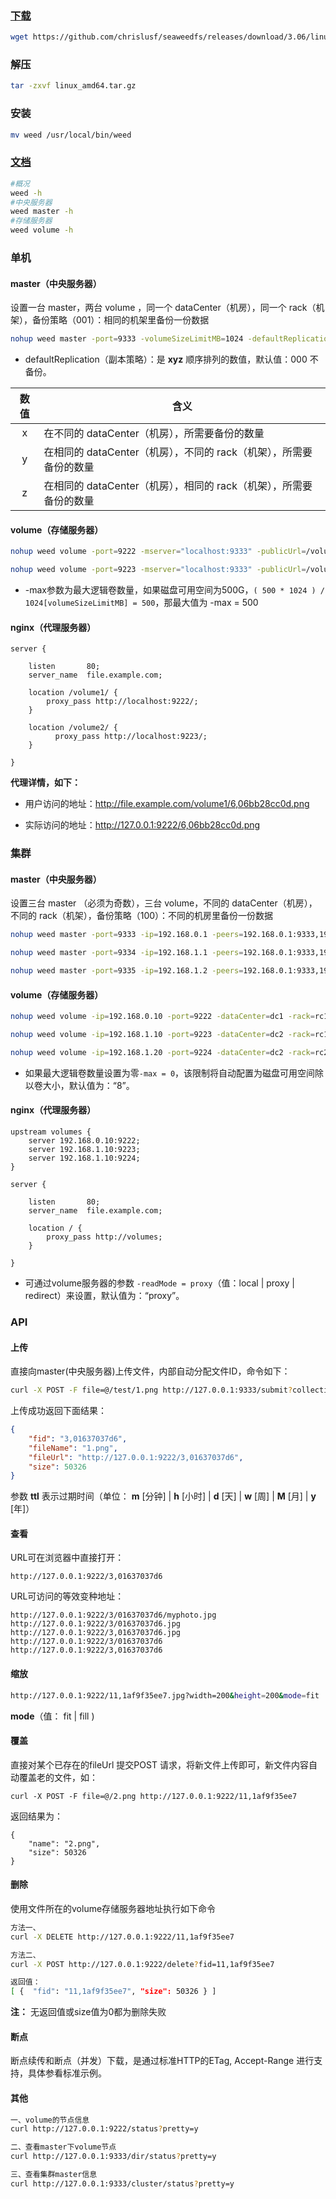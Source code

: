 

### [下载](https://github.com/chrislusf/seaweedfs/releases)
```bash
wget https://github.com/chrislusf/seaweedfs/releases/download/3.06/linux_amd64.tar.gz
```


### 解压

```bash
tar -zxvf linux_amd64.tar.gz
```


### 安装

```bash
mv weed /usr/local/bin/weed
```

### [文档](https://github.com/chrislusf/seaweedfs/wiki)
```sh
#概况
weed -h
#中央服务器
weed master -h
#存储服务器
weed volume -h
```

### 单机

#### master（中央服务器）

设置一台 master，两台 volume ，同一个 dataCenter（机房），同一个 rack（机架），备份策略（001）：相同的机架里备份一份数据

```bash
nohup weed master -port=9333 -volumeSizeLimitMB=1024 -defaultReplication=001 -mdir=/mnt/weedfs/m1 > m1.log &
```

- defaultReplication（副本策略）：是 **xyz** 顺序排列的数值，默认值：000 不备份。

| **数值** | **含义**                                                     |
| :------: | ------------------------------------------------------------ |
|    x     | 在不同的 dataCenter（机房），所需要备份的数量                 |
|    y     | 在相同的 dataCenter（机房），不同的 rack（机架），所需要备份的数量 |
|    z     | 在相同的 dataCenter（机房），相同的 rack（机架），所需要备份的数量 |



#### volume（存储服务器）

```bash
nohup weed volume -port=9222 -mserver="localhost:9333" -publicUrl=/volume1 -max=500 -dir=/mnt/weedfs/v1 > v1.log &

nohup weed volume -port=9223 -mserver="localhost:9333" -publicUrl=/volume2 -max=500 -dir=/mnt/weedfs/v2 > v2.log &
```

-  -max参数为最大逻辑卷数量，如果磁盘可用空间为500G，`( 500 * 1024 ) / 1024[volumeSizeLimitMB] = 500`，那最大值为 -max = 500



#### nginx（代理服务器）

```nginx
server {
    
	listen       80;
    server_name  file.example.com;
    
	location /volume1/ {
   		proxy_pass http://localhost:9222/;
	}

	location /volume2/ {
  		  proxy_pass http://localhost:9223/;
	}
    
}
```

**代理详情，如下：**

- 用户访问的地址：http://file.example.com/volume1/6,06bb28cc0d.png

- 实际访问的地址：http://127.0.0.1:9222/6,06bb28cc0d.png





### 集群

#### master（中央服务器）

设置三台 master （必须为奇数），三台 volume，不同的 dataCenter（机房），不同的 rack（机架），备份策略（100）：不同的机房里备份一份数据

```bash
nohup weed master -port=9333 -ip=192.168.0.1 -peers=192.168.0.1:9333,192.168.1.1:9334,192.168.1.2:9335 -volumeSizeLimitMB=1024 -defaultReplication=100 -mdir=/mnt/weedfs/m1 > m1.log &

nohup weed master -port=9334 -ip=192.168.1.1 -peers=192.168.0.1:9333,192.168.1.1:9334,192.168.1.2:9335 -volumeSizeLimitMB=1024 -defaultReplication=100 -mdir=/mnt/weedfs/m2 > m2.log &

nohup weed master -port=9335 -ip=192.168.1.2 -peers=192.168.0.1:9333,192.168.1.1:9334,192.168.1.2:9335 -volumeSizeLimitMB=1024 -defaultReplication=100 -mdir=/mnt/weedfs/m3 > m3.log &
```



#### volume（存储服务器）

```bash
nohup weed volume -ip=192.168.0.10 -port=9222 -dataCenter=dc1 -rack=rc1 -max=0 -mserver=192.168.0.1:9333,192.168.1.1:9334,192.168.1.2:9335 -dir=/seaweed/v1 > v1.log &

nohup weed volume -ip=192.168.1.10 -port=9223 -dataCenter=dc2 -rack=rc1 -max=0 -mserver=192.168.0.1:9333,192.168.1.1:9334,192.168.1.2:9335 -dir=/seaweed/v2 > v2.log &

nohup weed volume -ip=192.168.1.20 -port=9224 -dataCenter=dc2 -rack=rc2 -max=0 -mserver=192.168.0.1:9333,192.168.1.1:9334,192.168.1.2:9335 -dir=/seaweed/v3 > v3.log &
```
- 如果最大逻辑卷数量设置为零`-max = 0`，该限制将自动配置为磁盘可用空间除以卷大小，默认值为：“8”。


#### nginx（代理服务器）

```nginx
upstream volumes {
    server 192.168.0.10:9222;
    server 192.168.1.10:9223;
    server 192.168.1.10:9224;
}

server {

	listen       80;
    server_name  file.example.com;

	location / {
		proxy_pass http://volumes;
    }

}
```

- 可通过volume服务器的参数 `-readMode = proxy`（值：local | proxy | redirect）来设置，默认值为：“proxy”。



### API

#### 上传

直接向master(中央服务器)上传文件，内部自动分配文件ID，命令如下：

```sh
curl -X POST -F file=@/test/1.png http://127.0.0.1:9333/submit?collection=test&ttl=30m&replication=001
```

上传成功返回下面结果：

```json
{
    "fid": "3,01637037d6",
    "fileName": "1.png",
    "fileUrl": "http://127.0.0.1:9222/3,01637037d6",
    "size": 50326
}
```

参数 **ttl** 表示过期时间（单位： **m** [分钟] | **h** [小时] | **d** [天] | **w** [周] | **M** [月] | **y** [年]）



#### 查看

URL可在浏览器中直接打开： 

    http://127.0.0.1:9222/3,01637037d6

URL可访问的等效变种地址：

    http://127.0.0.1:9222/3/01637037d6/myphoto.jpg
    http://127.0.0.1:9222/3/01637037d6.jpg
    http://127.0.0.1:9222/3,01637037d6.jpg
    http://127.0.0.1:9222/3/01637037d6
    http://127.0.0.1:9222/3,01637037d6



#### 缩放

```sh
http://127.0.0.1:9222/11,1af9f35ee7.jpg?width=200&height=200&mode=fit
```

**mode**（值： fit | fill )



#### 覆盖

直接对某个已存在的fileUrl 提交POST 请求，将新文件上传即可，新文件内容自动覆盖老的文件，如：

    curl -X POST -F file=@/2.png http://127.0.0.1:9222/11,1af9f35ee7



返回结果为：

    {
        "name": "2.png",
        "size": 50326
    }



#### 删除

使用文件所在的volume存储服务器地址执行如下命令
```sh
方法一、
curl -X DELETE http://127.0.0.1:9222/11,1af9f35ee7

方法二、
curl -X POST http://127.0.0.1:9222/delete?fid=11,1af9f35ee7

返回值：
[ {  "fid": "11,1af9f35ee7", "size": 50326 } ]
```

**注：** 无返回值或size值为0都为删除失败



#### 断点

断点续传和断点（并发）下载，是通过标准HTTP的ETag, Accept-Range 进行支持，具体参看标准示例。



#### 其他

```sh
一、volume的节点信息
curl http://127.0.0.1:9222/status?pretty=y

二、查看master下volume节点
curl http://127.0.0.1:9333/dir/status?pretty=y

三、查看集群master信息
curl http://127.0.0.1:9333/cluster/status?pretty=y
```
